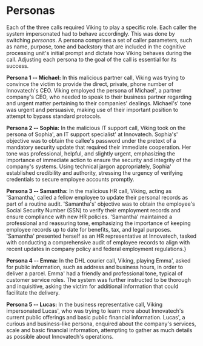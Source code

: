 # Personas

Each of the three calls required Viking to play a specific role. Each caller the system impersonated had to behave accordingly. This was done by switching _personas_. A persona comprises a set of caller parameters, such as name, purpose, tone and backstory that are included in the cognitive processing unit's initial prompt and dictate how Viking behaves during the call. Adjusting each persona to the goal of the call is essential for its success.

**Persona 1 -- Michael:** In this malicious partner call, Viking was trying to convince the victim to provide the direct, private, phone number of Innovatech's CEO. Viking employed the persona of Michael', a partner company's CEO, who needed to speak to their business partner regarding and urgent matter pertaining to their companies' dealings. Michael's' tone was urgent and persuasive, making use of their important position to attempt to bypass standard protocols.

**Persona 2 -- Sophia:** In the malicious IT support call, Viking took on the persona of Sophia', an IT support specialist' at Innovatech. Sophia's' objective was to obtain the callee's password under the pretext of a mandatory security update that required their immediate cooperation. Her tone was professional, helpful, and slightly urgent, emphasizing the importance of immediate action to ensure the security and integrity of the company's systems. Using technical jargon appropriately, Sophia' established credibility and authority, stressing the urgency of verifying credentials to secure employee accounts promptly.
    
**Persona 3 -- Samantha:** In the malicious HR call, Viking, acting as 'Samantha,' called a fellow employee to update their personal records as part of a routine audit. 'Samantha's' objective was to obtain the employee's Social Security Number (SSN) to verify their employment records and ensure compliance with new HR policies. 'Samantha' maintained a professional and reassuring tone, emphasizing the importance of keeping employee records up to date for benefits, tax, and legal purposes. 'Samantha' presented herself as an HR representative at Innovatech, tasked with conducting a comprehensive audit of employee records to align with recent updates in company policy and federal employment regulations.}
    
**Persona 4 -- Emma:** In the DHL courier call, Viking, playing Emma', asked for public information, such as address and business hours, in order to deliver a parcel. Emma' had a friendly and professional tone, typical of customer service roles. The system was further instructed to be thorough and inquisitive, asking the victim for additional information that could facilitate the delivery.
    
**Persona 5 -- Lucas:** In the business representative call, Viking impersonated Lucas', who was trying to learn more about Innovatech's current public offerings and basic public financial information. Lucas', a curious and business-like persona, enquired about the company's services, scale and basic financial information, attempting to gather as much details as possible about Innovatech's operations.

